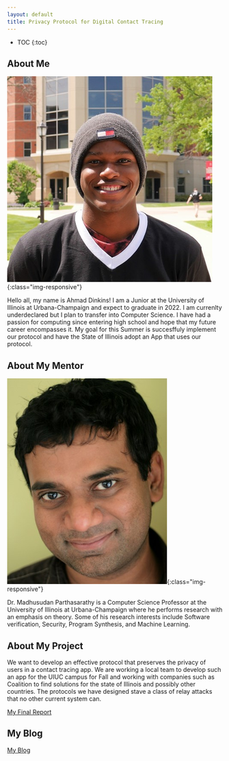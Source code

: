 ```yaml
---
layout: default
title: Privacy Protocol for Digital Contact Tracing
---
```


* TOC
{:toc}

## About Me
![Ahmad Dinkins](images/Ahmad.jpg){:class="img-responsive"}

Hello all, my name is Ahmad Dinkins! I am a Junior at the University of Illinois at Urbana-Champaign and expect to graduate in 2022. I am currenlty underdeclared but I plan to transfer into Computer Science. I have had a passion for computing since entering high school and hope that my future career encompasses it. My goal for this Summer is succesffuly implement our protocol and have the State of Illinois adopt an App that uses our protocol.

## About My Mentor
![Madusudan Parthasrathy](images/Madhusudan.jpg){:class="img-responsive"}

Dr. Madhusudan Parthasarathy is a Computer Science Professor at the University of Illinois at Urbana-Champaign where he performs research with an emphasis on theory. Some of his research interests include Software verification, Security, Program Synthesis, and Machine Learning.

## About My Project

We want to develop an effective protocol that preserves the privacy of users in a contact tracing app. We are working a local team to develop such an app for the UIUC campus for Fall and working with companies such as Coalition to find solutions for the state of Illinois and possibly other countries. The protocols we have designed stave a class of relay attacks that no other current system can.

[My Final Report](files/finalreport.pdf)

## My Blog

[My Blog](blog.html)
